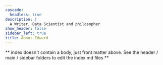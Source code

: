 ```yaml
---
cascade:
  headless: true
description: |
  A Writer, Data Scientist and philosopher
show_header: false
sidebar_left: true
title: About Edward
---
```


** index doesn't contain a body, just front matter above.
See the header / main / sidebar folders to edit the index.md files **

